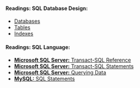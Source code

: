 #### Readings: SQL Database Design:
- <a href="https://docs.microsoft.com/en-us/sql/relational-databases/databases/databases?view=sql-server-ver16">Databases</a>
- <a href="https://docs.microsoft.com/en-us/sql/relational-databases/tables/tables?view=sql-server-ver16">Tables</a>
- <a href="https://docs.microsoft.com/en-us/sql/relational-databases/indexes/indexes?view=sql-server-ver16">Indexes</a>

#### Readings: SQL Language:
- <a href="https://docs.microsoft.com/en-us/sql/t-sql/language-reference?view=sql-server-ver16"><b>Microsoft SQL Server:</b> Transact-SQL Reference</a>
- <a href="https://docs.microsoft.com/en-us/sql/t-sql/statements/statements?view=sql-server-ver16"><b>Microsoft SQL Server:</b> Transact-SQL Statements</a>
- <a href="https://docs.microsoft.com/en-us/sql/t-sql/queries/queries?view=sql-server-ver16"><b>Microsoft SQL Server:</b> Querying Data</a>
- <a href="https://dev.mysql.com/doc/refman/8.0/en/sql-statements.html"><b>MySQL:</b> SQL Statements</a>
